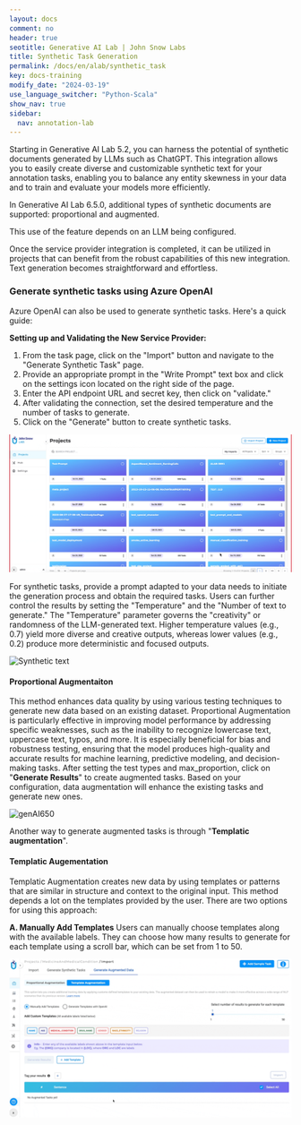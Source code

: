 ```yaml
---
layout: docs
comment: no
header: true
seotitle: Generative AI Lab | John Snow Labs
title: Synthetic Task Generation
permalink: /docs/en/alab/synthetic_task
key: docs-training
modify_date: "2024-03-19"
use_language_switcher: "Python-Scala"
show_nav: true
sidebar:
  nav: annotation-lab
---
```


<div class="h3-box" markdown="1">

Starting in Generative AI Lab 5.2, you can harness the potential of synthetic documents generated by LLMs such as ChatGPT. This integration allows you to easily create diverse and customizable synthetic text for your annotation tasks, enabling you to balance any entity skewness in your data and to train and evaluate your models more efficiently. 

In Generative AI Lab 6.5.0, additional types of synthetic documents are supported: proportional and augmented. 

This use of the feature depends on an LLM being configured.

Once the service provider integration is completed, it can be utilized in projects that can benefit from the robust capabilities of this new integration. Text generation becomes straightforward and effortless. 

<div class="h3-box" markdown="1">

### Generate synthetic tasks using Azure OpenAI
Azure OpenAI can also be used to generate synthetic tasks. Here's a quick guide:

**Setting up and Validating the New Service Provider:**

1.  From the task page, click on the "Import" button and navigate to the "Generate Synthetic Task" page.
2.  Provide an appropriate prompt in the "Write Prompt" text box and click on the settings icon located on the right side of the page.
3.  Enter the API endpoint URL and secret key, then click on "validate."
4.  After validating the connection, set the desired temperature and the number of tasks to generate.
5.  Click on the "Generate" button to create synthetic tasks.

![Synthetictaskgeneration](/assets/images/annotation_lab/5.5.0/4.gif)

</div>

For synthetic tasks, provide a prompt adapted to your data needs to initiate the generation process and obtain the required tasks. Users can further control the results by setting the "Temperature" and the "Number of text to generate." The "Temperature" parameter governs the "creativity" or randomness of the LLM-generated text. Higher temperature values (e.g., 0.7) yield more diverse and creative outputs, whereas lower values (e.g., 0.2) produce more deterministic and focused outputs. 

![Synthetic text](/assets/images/annotation_lab/5.2.2/1.gif)

</div>

####  Proportional Augmentaiton

This method enhances data quality by using various testing techniques to generate new data based on an existing dataset. Proportional Augmentation is particularly effective in improving model performance by addressing specific weaknesses, such as the inability to recognize lowercase text, uppercase text, typos, and more. It is especially beneficial for bias and robustness testing, ensuring that the model produces high-quality and accurate results for machine learning, predictive modeling, and decision-making tasks. After setting the test types and max_proportion, click on "**Generate Results**" to create augmented tasks. Based on your configuration, data augmentation will enhance the existing tasks and generate new ones.

![genAI650](/assets/images/annotation_lab/6.5.0/2.gif)

Another way to generate augmented tasks is through "**Templatic augmentation**".

####  Templatic Augementation
Templatic Augmentation creates new data by using templates or patterns that are similar in structure and context to the original input. This method depends a lot on the templates provided by the user. There are two options for using this approach:
 
 **A. Manually Add Templates**
 Users can manually choose templates along with the available labels. They can choose how many results to generate for each template using a scroll bar, which can be set from 1 to 50.

![genAI650](/assets/images/annotation_lab/6.5.0/3.gif)

